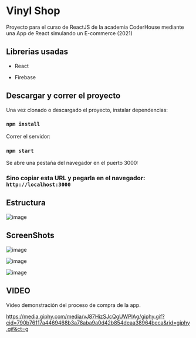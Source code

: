 # Vinyl Shop

Proyecto para el curso de ReactJS de la academia CoderHouse mediante una App de React simulando un E-commerce (2021)

## Librerias usadas

- React

- Firebase

  

## Descargar y correr el proyecto

Una vez clonado o descargado el proyecto, instalar dependencias:

### `npm install`

Correr el servidor:

### `npm start`

Se abre una pestaña del navegador en el puerto 3000:

### Sino copiar esta URL y pegarla en el navegador: `http://localhost:3000`



## Estructura

![image](https://user-images.githubusercontent.com/73263498/130534019-0545eaa4-b6cf-4721-a079-f1dab747a488.png)


## ScreenShots

![image](https://user-images.githubusercontent.com/73263498/130533963-718bd9bb-cf87-4fdd-b3ff-4cdc08b3ae29.png)

![image](https://user-images.githubusercontent.com/73263498/130533904-e1dec53a-7218-4994-8032-5eb25025b056.png)


![image](https://user-images.githubusercontent.com/73263498/130533988-3d000aec-a9f4-4c19-9e3b-f5469355d44a.png)




## VIDEO

Video demonstración del proceso de compra de la app.


https://media.giphy.com/media/vJ87HizSJcQgUWPlAg/giphy.gif?cid=790b76117a4469468b3a78aba9a0d42b854deaa38964beca&rid=giphy.gif&ct=g